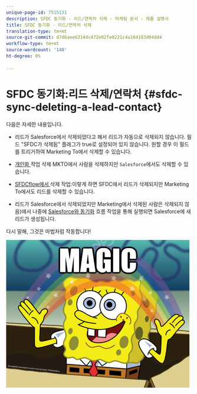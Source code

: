 ```yaml
---
unique-page-id: 7515131
description: SFDC 동기화 - 리드/연락처 삭제 - 마케팅 문서 - 제품 설명서
title: SFDC 동기화 - 리드/연락처 삭제
translation-type: tm+mt
source-git-commit: d7d6aee63144c472e02fe0221c4a164183d04dd4
workflow-type: tm+mt
source-wordcount: '148'
ht-degree: 0%

---
```



# SFDC 동기화:리드 삭제/연락처 {#sfdc-sync-deleting-a-lead-contact}

다음은 자세한 내용입니다.

* 리드가 Salesforce에서 삭제되었다고 해서 리드가 자동으로 삭제되지 않습니다. 필드 &quot;SFDC가 삭제됨&quot; 플래그가 true로 설정되어 있지 않습니다. 원할 경우 이 필드를 트리거하여 Marketing To에서 삭제할 수 있습니다.
* [개인화 ](../../../../product-docs/core-marketo-concepts/smart-campaigns/flow-actions/delete-person.md) 작업 삭제 MKTO에서 사람을 삭제하지만 `Salesforce`에서도 삭제할 수 있습니다.

* [SFDCflow에서 ](../../../../product-docs/core-marketo-concepts/smart-campaigns/salesforce-flow-actions/delete-person-from-sfdc.md) 삭제 작업:이렇게 하면 SFDC에서 리드가 삭제되지만 Marketing To에서도 리드를 삭제할 수 있습니다.
* 리드가 Salesforce에서 삭제되었지만 Marketing에서 삭제된 사람은 삭제되지 않음)에서 나중에 [Salesforce와 동기화](../../../../product-docs/core-marketo-concepts/smart-campaigns/salesforce-flow-actions/sync-person-to-sfdc.md) 흐름 작업을 통해 실행되면 Salesforce에 새 리드가 생성됩니다.

다시 말해, 그것은 마법처럼 작동합니다!

![—](assets/image2015-5-20-15-3a3-3a27.png)

